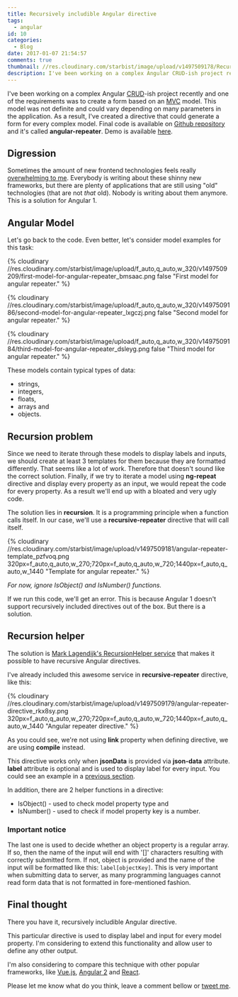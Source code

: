 ```yaml
---
title: Recursively includible Angular directive
tags:
  - angular
id: 10
categories:
  - Blog
date: 2017-01-07 21:54:57
comments: true
thumbnail: //res.cloudinary.com/starbist/image/upload/v1497509178/Recursively-includible-Angular-directive_wu42od.png
description: I've been working on a complex Angular CRUD-ish project recently and one of the requirements was to create a form based on an MVC model. I've created a directive that could generate a form for every complex model.
---
```


I've been working on a complex Angular [CRUD](https://en.wikipedia.org/wiki/Create,_read,_update_and_delete)-ish project recently and one of the requirements was to create a form based on an [MVC](https://en.wikipedia.org/wiki/Model%E2%80%93view%E2%80%93controller) model. This model was not definite and could vary depending on many parameters in the application. As a result, I've created a directive that could generate a form for every complex model. Final code is available on [Github repository](https://github.com/maliMirkec/angular-repeater) and it's called **angular-repeater**. Demo is available [here](https://frontend-developer.xyz/angular-repeater/).

<!-- more -->

## Digression

Sometimes the amount of new frontend technologies feels really [overwhelming to me](https://hackernoon.com/how-it-feels-to-learn-javascript-in-2016-d3a717dd577f#.h9purwu1w). Everybody is writing about these shinny new frameworks, but there are plenty of applications that are still using "old" technologies (that are not _that_ old). Nobody is writing about them anymore. This is a solution for Angular 1.

## Angular Model

Let's go back to the code. Even better, let's consider model examples for this task:

{% cloudinary //res.cloudinary.com/starbist/image/upload/f_auto,q_auto,w_320/v1497509209/first-model-for-angular-repeater_bmsaac.png false "First model for angular repeater." %}

{% cloudinary //res.cloudinary.com/starbist/image/upload/f_auto,q_auto,w_320/v1497509186/second-model-for-angular-repeater_lxgczj.png false "Second model for angular repeater." %}

{% cloudinary //res.cloudinary.com/starbist/image/upload/f_auto,q_auto,w_320/v1497509184/third-model-for-angular-repeater_dsleyg.png false "Third model for angular repeater." %}

These models contain typical types of data:

*   strings,
*   integers,
*   floats,
*   arrays and
*   objects.

## Recursion problem

Since we need to iterate through these models to display labels and inputs, we should create at least 3 templates for them because they are formatted differently. That seems like a lot of work. Therefore that doesn't sound like the correct solution. Finally, if we try to iterate a model using **ng-repeat** directive and display every property as an input, we would repeat the code for every property. As a result we'll end up with a bloated and very ugly code.

The solution lies in **recursion**. It is a programming principle when a function calls itself. In our case, we'll use a **recursive-repeater** directive that will call itself.

{% cloudinary //res.cloudinary.com/starbist/image/upload/v1497509181/angular-repeater-template_pzfvoq.png 320px=f_auto,q_auto,w_270;720px=f_auto,q_auto,w_720;1440px=f_auto,q_auto,w_1440 "Template for angular repeater." %}

_For now, ignore IsObject() and IsNumber() functions._

If we run this code, we'll get an error. This is because Angular 1 doesn't support recursively included directives out of the box. But there is a solution.

## Recursion helper

The solution is [Mark Lagendijk's RecursionHelper service](https://github.com/marklagendijk/angular-recursion) that makes it possible to have recursive Angular directives.

I've already included this awesome service in **recursive-repeater** directive, like this:

{% cloudinary //res.cloudinary.com/starbist/image/upload/v1497509179/angular-repeater-directive_rkx8sy.png 320px=f_auto,q_auto,w_270;720px=f_auto,q_auto,w_720;1440px=f_auto,q_auto,w_1440 "Angular repeater directive." %}

As you could see, we're not using **link** property when defining directive, we are using **compile** instead.

This directive works only when **jsonData** is provided via **json-data** attribute. **label** attribute is optional and is used to display label for every input. You could see an example in a [previous section](#AngularRepeaterTemplate).

In addition, there are 2 helper functions in a directive:

*   IsObject() - used to check model property type and
*   IsNumber() - used to check if model property key is a number.

### Important notice

The last one is used to decide whether an object property is a regular array. If so, then the name of the input will end with '[]' characters resulting with correctly submitted form. If not, object is provided and the name of the input will be formatted like this: `label[objectKey]`. This is very important when submitting data to server, as many programming languages cannot read form data that is not formatted in fore-mentioned fashion.

## Final thought

There you have it, recursively includible Angular directive.

This particular directive is used to display label and input for every model property. I'm considering to extend this functionality and allow user to define any other output.

I'm also considering to compare this technique with other popular frameworks, like [Vue.js](https://vuejs.org/), [Angular 2](https://angular.io/) and [React](https://facebook.github.io/react/).

Please let me know what do you think, leave a comment bellow or [tweet me](https://twitter.com/malimirkeccita).

